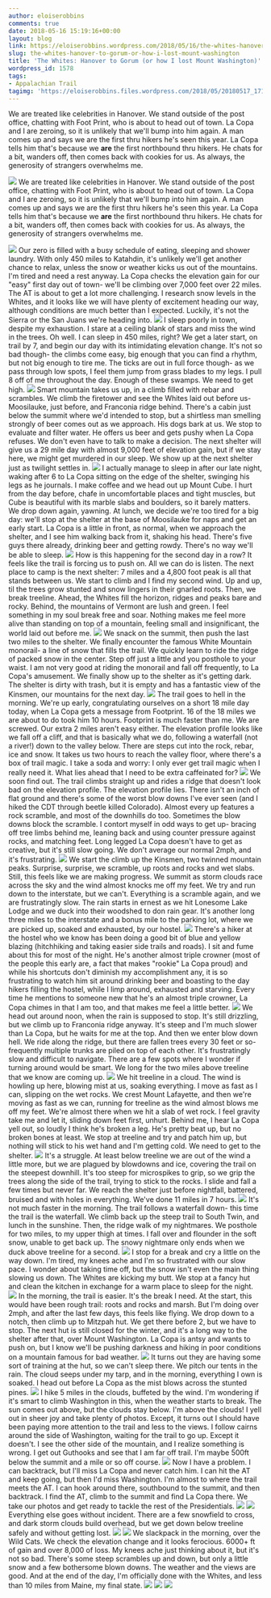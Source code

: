 ```yaml
---
author: eloiserobbins
comments: true
date: 2018-05-16 15:19:16+00:00
layout: blog
link: https://eloiserobbins.wordpress.com/2018/05/16/the-whites-hanover-to-gorum-or-how-i-lost-mount-washington/
slug: the-whites-hanover-to-gorum-or-how-i-lost-mount-washington
title: 'The Whites: Hanover to Gorum (or how I lost Mount Washington)'
wordpress_id: 1578
tags:
- Appalachian Trail
tagimg: 'https://eloiserobbins.files.wordpress.com/2018/05/20180517_171032.jpg'
---
```


We are treated like celebrities in Hanover. We stand outside of the post office, chatting with Foot Print, who is about to head out of town. La Copa and I are zeroing, so it is unlikely that we'll bump into him again. A man comes up and says we are the first thru hikers he's seen this year. La Copa tells him that's because we **are** the first northbound thru hikers. He chats for a bit, wanders off, then comes back with cookies for us. As always, the generosity of strangers overwhelms me.


[![](https://eloiserobbins.files.wordpress.com/2018/05/20180517_171032.jpg)](https://eloiserobbins.files.wordpress.com/2018/05/20180517_171032.jpg)
We are treated like celebrities in Hanover. We stand outside of the post office, chatting with Foot Print, who is about to head out of town. La Copa and I are zeroing, so it is unlikely that we'll bump into him again. A man comes up and says we are the first thru hikers he's seen this year. La Copa tells him that's because we **are** the first northbound thru hikers. He chats for a bit, wanders off, then comes back with cookies for us. As always, the generosity of strangers overwhelms me.

[![](https://eloiserobbins.files.wordpress.com/2018/05/20180517_192722.jpg)](https://eloiserobbins.files.wordpress.com/2018/05/20180517_192722.jpg)
Our zero is filled with a busy schedule of eating, sleeping and shower laundry. With only 450 miles to Katahdin, it's unlikely we'll get another chance to relax, unless the snow or weather kicks us out of the mountains. I'm tired and need a rest anyway. La Copa checks the elevation gain for our "easy" first day out of town- we'll be climbing over 7,000 feet over 22 miles. The AT is about to get a lot more challenging. I research snow levels in the Whites, and it looks like we will have plenty of excitement heading our way, although conditions are much better than I expected. Luckily, it's not the Sierra or the San Juans we're heading into.
[![](https://eloiserobbins.files.wordpress.com/2018/05/20180518_173546.jpg)](https://eloiserobbins.files.wordpress.com/2018/05/20180518_173546.jpg)
I sleep poorly in town, despite my exhaustion. I stare at a ceiling blank of stars and miss the wind in the trees. Oh well. I can sleep in 450 miles, right? We get a later start, on trail by 7, and begin our day with its intimidating elevation change. It's not so bad though- the climbs come easy, big enough that you can find a rhythm, but not big enough to tire me. The ticks are out in full force though- as we pass through low spots, I feel them jump from grass blades to my legs. I pull 8 off of me throughout the day. Enough of these swamps. We need to get high.
[![](https://eloiserobbins.files.wordpress.com/2018/05/20180518_174459.jpg)](https://eloiserobbins.files.wordpress.com/2018/05/20180518_174459.jpg)
Smart mountain takes us up, in a climb filled with rebar and scrambles. We climb the firetower and see the Whites laid out before us- Moosilauke, just before, and Franconia ridge behind. There's a cabin just below the summit where we'd intended to stop, but a shirtless man smelling strongly of beer comes out as we approach. His dogs bark at us. We stop to evaluate and filter water. He offers us beer and gets pushy when La Copa refuses. We don't even have to talk to make a decision. The next shelter will give us a 29 mile day with almost 9,000 feet of elevation gain, but if we stay here, we might get murdered in our sleep. We show up at the next shelter just as twilight settles in.
[![](https://eloiserobbins.files.wordpress.com/2018/05/20180518_1748591.jpg)](https://eloiserobbins.files.wordpress.com/2018/05/20180518_1748591.jpg)
I actually manage to sleep in after our late night, waking after 6 to La Copa sitting on the edge of the shelter, swinging his legs as he journals. I make coffee and we head out up Mount Cube. I hurt from the day before, chafe in uncomfortable places and tight muscles, but Cube is beautiful with its marble slabs and boulders, so it barely matters. We drop down again, yawning. At lunch, we decide we're too tired for a big day: we'll stop at the shelter at the base of Moosilauke for naps and get an early start. La Copa is a little in front, as normal, when we approach the shelter, and I see him walking back from it, shaking his head. There's five guys there already, drinking beer and getting rowdy. There's no way we'll be able to sleep.
[![](https://eloiserobbins.files.wordpress.com/2018/05/20180519_0525322.jpg)](https://eloiserobbins.files.wordpress.com/2018/05/20180519_0525322.jpg)
How is this happening for the second day in a row? It feels like the trail is forcing us to push on. All we can do is listen. The next place to camp is the next shelter: 7 miles and a 4,800 foot peak is all that stands between us. We start to climb and I find my second wind. Up and up, til the trees grow stunted and snow lingers in their gnarled roots. Then, we break treeline. Ahead, the Whites fill the horizon, ridges and peaks bare and rocky. Behind, the mountains of Vermont are lush and green. I feel something in my soul break free and soar. Nothing makes me feel more alive than standing on top of a mountain, feeling small and insignificant, the world laid out before me.
[![](https://eloiserobbins.files.wordpress.com/2018/05/20180520_150109.jpg)](https://eloiserobbins.files.wordpress.com/2018/05/20180520_150109.jpg)
We snack on the summit, then push the last two miles to the shelter. We finally encounter the famous White Mountain monorail- a line of snow that fills the trail. We quickly learn to ride the ridge of packed snow in the center. Step off just a little and you posthole to your waist. I am not very good at riding the monorail and fall off frequently, to La Copa's amusement. We finally show up to the shelter as it's getting dark. The shelter is dirty with trash, but it is empty and has a fantastic view of the Kinsmen, our mountains for the next day.
[![](https://eloiserobbins.files.wordpress.com/2018/05/20180521_105335.jpg)](https://eloiserobbins.files.wordpress.com/2018/05/20180521_105335.jpg)
The trail goes to hell in the morning. We're up early, congratulating ourselves on a short 18 mile day today, when La Copa gets a message from Footprint. 16 of the 18 miles we are about to do took him 10 hours. Footprint is much faster than me. We are screwed. Our extra 2 miles aren't easy either. The elevation profile looks like we fall off a cliff, and that is basically what we do, following a waterfall (not a river!) down to the valley below. There are steps cut into the rock, rebar, ice and snow. It takes us two hours to reach the valley floor, where there's a box of trail magic. I take a soda and worry: I only ever get trail magic when I really need it. What lies ahead that I need to be extra caffeinated for?
[![](https://eloiserobbins.files.wordpress.com/2018/05/20180521_110411.jpg)](https://eloiserobbins.files.wordpress.com/2018/05/20180521_110411.jpg)
We soon find out. The trail climbs straight up and rides a ridge that doesn't look bad on the elevation profile. The elevation profile lies. There isn't an inch of flat ground and there's some of the worst blow downs I've ever seen (and I hiked the CDT through beetle killed Colorado). Almost every up features a rock scramble, and most of the downhills do too. Sometimes the blow downs block the scramble. I contort myself in odd ways to get up- bracing off tree limbs behind me, leaning back and using counter pressure against rocks, and matching feet. Long legged La Copa doesn't have to get as creative, but it's still slow going. We don't average our normal 2mph, and it's frustrating. 
[![](https://eloiserobbins.files.wordpress.com/2018/05/20180521_130757.jpg)](https://eloiserobbins.files.wordpress.com/2018/05/20180521_130757.jpg)
We start the climb up the Kinsmen, two twinned mountain peaks. Surprise, surprise, we scramble, up roots and rocks and wet slabs. Still, this feels like we are making progress. We summit as storm clouds race across the sky and the wind almost knocks me off my feet. We try and run down to the interstate, but we can't. Everything is a scramble again, and we are frustratingly slow. The rain starts in ernest as we hit Lonesome Lake Lodge and we duck into their woodshed to don rain gear. It's another long three miles to the interstate and a bonus mile to the parking lot, where we are picked up, soaked and exhausted, by our hostel.
[![](https://eloiserobbins.files.wordpress.com/2018/05/20180521_130926.jpg)](https://eloiserobbins.files.wordpress.com/2018/05/20180521_130926.jpg)
There's a hiker at the hostel who we know has been doing a good bit of blue and yellow blazing (hitchhiking and taking easier side trails and roads). I sit and fume about this for most of the night. He's another almost triple crowner (most of the people this early are, a fact that makes "rookie" La Copa proud) and while his shortcuts don't diminish my accomplishment any, it is so frustrating to watch him sit around drinking beer and boasting to the day hikers filling the hostel, while I limp around, exhausted and starving. Every time he mentions to someone new that he's an almost triple crowner, La Copa chimes in that I am too, and that makes me feel a little better. 
[![](https://eloiserobbins.files.wordpress.com/2018/05/20180522_053320.jpg)](https://eloiserobbins.files.wordpress.com/2018/05/20180522_053320.jpg)
We head out around noon, when the rain is supposed to stop. It's still drizzling, but we climb up to Franconia ridge anyway. It's steep and I'm much slower than La Copa, but he waits for me at the top. And then we enter blow down hell. We ride along the ridge, but there are fallen trees every 30 feet or so- frequently multiple trunks are piled on top of each other. It's frustratingly slow and difficult to navigate. There are a few spots where I wonder if turning around would be smart. We long for the two miles above treeline that we know are coming up.
[![](https://eloiserobbins.files.wordpress.com/2018/05/20180522_090415.jpg)](https://eloiserobbins.files.wordpress.com/2018/05/20180522_090415.jpg)
We hit treeline in a cloud. The wind is howling up here, blowing mist at us, soaking everything. I move as fast as I can, slipping on the wet rocks. We crest Mount Lafayette, and then we're moving as fast as we can, running for treeline as the wind almost blows me off my feet. We're almost there when we hit a slab of wet rock. I feel gravity take me and let it, sliding down feet first, unhurt. Behind me, I hear La Copa yell out, so loudly I think he's broken a leg. He's pretty beat up, but no broken bones at least. We stop at treeline and try and patch him up, but nothing will stick to his wet hand and I'm getting cold. We need to get to the shelter.
[![](https://eloiserobbins.files.wordpress.com/2018/05/20180522_105208.jpg)](https://eloiserobbins.files.wordpress.com/2018/05/20180522_105208.jpg)
It's a struggle. At least below treeline we are out of the wind a little more, but we are plagued by blowdowns and ice, covering the trail on the steepest downhill. It's too steep for microspikes to grip, so we grip the trees along the side of the trail, trying to stick to the rocks. I slide and fall a few times but never far. We reach the shelter just before nightfall, battered, bruised and with holes in everything. We've done 11 miles in 7 hours. 
[![](https://eloiserobbins.files.wordpress.com/2018/05/20180522_111358.jpg)](https://eloiserobbins.files.wordpress.com/2018/05/20180522_111358.jpg)
It's not much faster in the morning. The trail follows a waterfall down- this time the trail is the waterfall. We climb back up the steep trail to South Twin, and lunch in the sunshine. Then, the ridge walk of my nightmares. We posthole for two miles, to my upper thigh at times. I fall over and flounder in the soft snow, unable to get back up. The snowy nightmare only ends when we duck above treeline for a second.
[![](https://eloiserobbins.files.wordpress.com/2018/05/20180522_122950.jpg)](https://eloiserobbins.files.wordpress.com/2018/05/20180522_122950.jpg)
I stop for a break and cry a little on the way down. I'm tired, my knees ache and I'm so frustrated with our slow pace. I wonder about taking time off, but the snow isn't even the main thing slowing us down. The Whites are kicking my butt. We stop at a fancy hut and clean the kitchen in exchange for a warm place to sleep for the night.
[![](https://eloiserobbins.files.wordpress.com/2018/05/20180522_123605.jpg)](https://eloiserobbins.files.wordpress.com/2018/05/20180522_123605.jpg)
In the morning, the trail is easier. It's the break I need. At the start, this would have been rough trail: roots and rocks and marsh. But I'm doing over 2mph, and after the last few days, this feels like flying. We drop down to a notch, then climb up to Mitzpah hut. We get there before 2, but we have to stop. The next hut is still closed for the winter, and it's a long way to the shelter after that, over Mount Washington. La Copa is antsy and wants to push on, but I know we'll be pushing darkness and hiking in poor conditions on a mountain famous for bad weather. 
[![](https://eloiserobbins.files.wordpress.com/2018/05/20180523_075149.jpg)](https://eloiserobbins.files.wordpress.com/2018/05/20180523_075149.jpg)
It turns out they are having some sort of training at the hut, so we can't sleep there. We pitch our tents in the rain. The cloud seeps under my tarp, and in the morning, everything I own is soaked. I head out before La Copa as the mist blows across the stunted pines.
[![](https://eloiserobbins.files.wordpress.com/2018/05/20180523_075842.jpg)](https://eloiserobbins.files.wordpress.com/2018/05/20180523_075842.jpg)
I hike 5 miles in the clouds, buffeted by the wind. I'm wondering if it's smart to climb Washington in this, when the weather starts to break. The sun comes out above, but the clouds stay below. I'm above the clouds! I yell out in sheer joy and take plenty of photos. Except, it turns out I should have been paying more attention to the trail and less to the views. I follow cairns around the side of Washington, waiting for the trail to go up. Except it doesn't. I see the other side of the mountain, and I realize something is wrong. I get out Guthooks and see that I am far off trail. I'm maybe 500ft below the summit and a mile or so off course.
[![](https://eloiserobbins.files.wordpress.com/2018/05/20180523_080328.jpg)](https://eloiserobbins.files.wordpress.com/2018/05/20180523_080328.jpg)
Now I have a problem. I can backtrack, but I'll miss La Copa and never catch him. I can hit the AT and keep going, but then I'd miss Washington. I'm almost to where the trail meets the AT. I can hook around there, southbound to the summit, and then backtrack. I find the AT, climb to the summit and find La Copa there. We take our photos and get ready to tackle the rest of the Presidentials.
[![](https://eloiserobbins.files.wordpress.com/2018/05/20180523_080450.jpg)](https://eloiserobbins.files.wordpress.com/2018/05/20180523_080450.jpg)
[![](https://eloiserobbins.files.wordpress.com/2018/05/20180523_091814.jpg)](https://eloiserobbins.files.wordpress.com/2018/05/20180523_091814.jpg)
Everything else goes without incident. There are a few snowfield to cross, and dark storm clouds build overhead, but we get down below treeline safely and without getting lost.
[![](https://eloiserobbins.files.wordpress.com/2018/05/img_3876.jpg)](https://eloiserobbins.files.wordpress.com/2018/05/img_3876.jpg)
[![](https://eloiserobbins.files.wordpress.com/2018/05/img_3883.jpg)](https://eloiserobbins.files.wordpress.com/2018/05/img_3883.jpg)
We slackpack in the morning, over the Wild Cats. We check the elevation change and it looks ferocious. 6000+ ft of gain and over 8,000 of loss. My knees ache just thinking about it, but it's not so bad. There's some steep scrambles up and down, but only a little snow and a few bothersome blown downs. The weather and the views are good. And at the end of the day, I'm officially done with the Whites, and less than 10 miles from Maine, my final state.
[![](https://eloiserobbins.files.wordpress.com/2018/05/20180524_090838.jpg)](https://eloiserobbins.files.wordpress.com/2018/05/20180524_090838.jpg)
![](/storage/5D7C-6FFD/DCIM/Camera/20180524_121900.jpg)
![](/storage/5D7C-6FFD/DCIM/Camera/20180524_153841.jpg)
